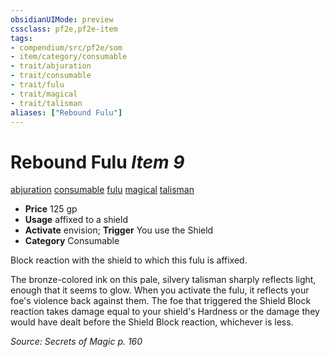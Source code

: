 ```yaml
---
obsidianUIMode: preview
cssclass: pf2e,pf2e-item
tags:
- compendium/src/pf2e/som
- item/category/consumable
- trait/abjuration
- trait/consumable
- trait/fulu
- trait/magical
- trait/talisman
aliases: ["Rebound Fulu"]
---
```

# Rebound Fulu *Item 9*  
[abjuration](../../../Rules/traits/abjuration.md)  [consumable](../../../Rules/traits/consumable.md)  [fulu](../../../Rules/traits/fulu-som.md)  [magical](../../../Rules/traits/magical.md)  [talisman](../../../Rules/traits/talisman.md)  

- **Price** 125 gp
- **Usage** affixed to a shield
- **Activate** envision; **Trigger** You use the Shield
- **Category** Consumable

Block reaction with the shield to which this fulu is affixed.

The bronze-colored ink on this pale, silvery talisman sharply reflects light, enough that it seems to glow. When you activate the fulu, it reflects your foe's violence back against them. The foe that triggered the Shield Block reaction takes damage equal to your shield's Hardness or the damage they would have dealt before the Shield Block reaction, whichever is less.

*Source: Secrets of Magic p. 160*